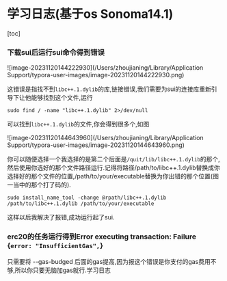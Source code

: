 # 学习日志(基于os Sonoma14.1)

[toc]

### 下载sui后运行sui命令得到错误

![image-20231120144222930](/Users/zhoujianing/Library/Application Support/typora-user-images/image-20231120144222930.png)

这错误是指找不到`libc++.1.dylib`的库,链接错误,我们需要为sui的连接库重新引导下让他能够找到这个文件,运行

```
sudo find / -name "libc++.1.dylib" 2>/dev/null
```

可以找到`libc++.1.dylib`的文件,你会得到很多个,如图

![image-20231120144643960](/Users/zhoujianing/Library/Application Support/typora-user-images/image-20231120144643960.png)

你可以随便选择一个我选择的是第二个后面是`/quit/lib/libc++.1.dylib`的那个,然后使用你选好的那个文件路径运行.记得将路径/path/to/libc++.1.dylib替换成你选择好的那个文件的位置,/path/to/your/executable替换为你出错的那个位置(图一当中的那个打了码的).

```
sudo install_name_tool -change @rpath/libc++.1.dylib /path/to/libc++.1.dylib /path/to/your/executable
```

这样以后我解决了报错,成功运行起了sui.

### erc20的任务运行得到Error executing transaction: Failure {`error: "InsufficientGas",`}

只需要将 --gas-budged 后面的gas提高,因为报这个错误是你支付的gas费用不够,所以你只要无脑加gas就行.学习日志
